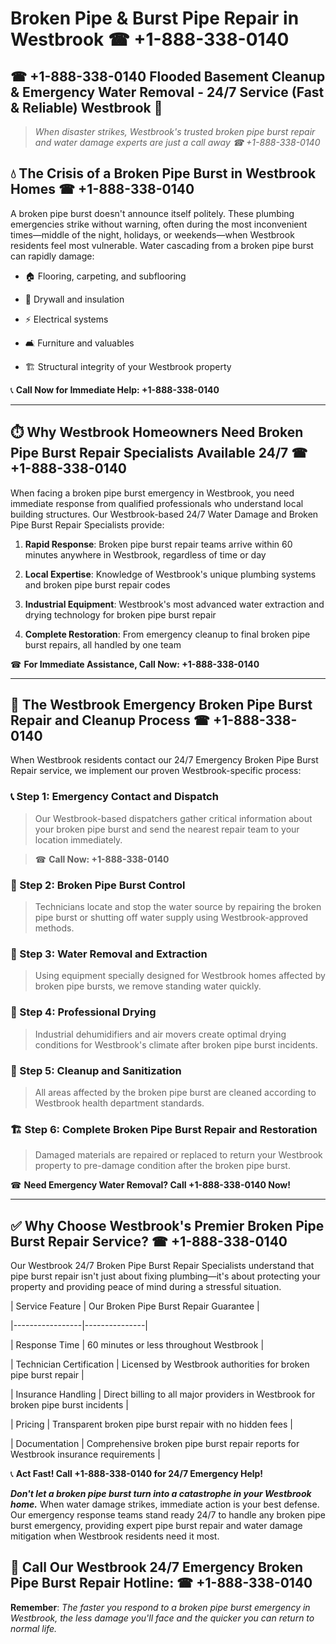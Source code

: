 # Broken Pipe & Burst Pipe Repair in Westbrook ☎ +1-888-338-0140  
## ☎ +1-888-338-0140 Flooded Basement Cleanup & Emergency Water Removal - 24/7 Service (Fast & Reliable) Westbrook 🚨  

> *When disaster strikes, Westbrook's trusted broken pipe burst repair and water damage experts are just a call away ☎ +1-888-338-0140*  

## 💧 The Crisis of a Broken Pipe Burst in Westbrook Homes ☎ +1-888-338-0140  

A broken pipe burst doesn't announce itself politely. These plumbing emergencies strike without warning, often during the most inconvenient times—middle of the night, holidays, or weekends—when Westbrook residents feel most vulnerable. Water cascading from a broken pipe burst can rapidly damage:  

* 🏠 Flooring, carpeting, and subflooring  
* 🧱 Drywall and insulation  
* ⚡ Electrical systems  
* 🛋️ Furniture and valuables  
* 🏗️ Structural integrity of your Westbrook property  

📞 **Call Now for Immediate Help: +1-888-338-0140**  

---  

## ⏱️ Why Westbrook Homeowners Need Broken Pipe Burst Repair Specialists Available 24/7 ☎ +1-888-338-0140  

When facing a broken pipe burst emergency in Westbrook, you need immediate response from qualified professionals who understand local building structures. Our Westbrook-based 24/7 Water Damage and Broken Pipe Burst Repair Specialists provide:  

1. **Rapid Response**: Broken pipe burst repair teams arrive within 60 minutes anywhere in Westbrook, regardless of time or day  
2. **Local Expertise**: Knowledge of Westbrook's unique plumbing systems and broken pipe burst repair codes  
3. **Industrial Equipment**: Westbrook's most advanced water extraction and drying technology for broken pipe burst repair  
4. **Complete Restoration**: From emergency cleanup to final broken pipe burst repairs, all handled by one team  

☎ **For Immediate Assistance, Call Now: +1-888-338-0140**  

---  

## 🔧 The Westbrook Emergency Broken Pipe Burst Repair and Cleanup Process ☎ +1-888-338-0140  

When Westbrook residents contact our 24/7 Emergency Broken Pipe Burst Repair service, we implement our proven Westbrook-specific process:  

### 📞 Step 1: Emergency Contact and Dispatch  
> Our Westbrook-based dispatchers gather critical information about your broken pipe burst and send the nearest repair team to your location immediately.  
> ☎ **Call Now: +1-888-338-0140**  

### 🚿 Step 2: Broken Pipe Burst Control  
> Technicians locate and stop the water source by repairing the broken pipe burst or shutting off water supply using Westbrook-approved methods.  

### 🌊 Step 3: Water Removal and Extraction  
> Using equipment specially designed for Westbrook homes affected by broken pipe bursts, we remove standing water quickly.  

### 💨 Step 4: Professional Drying  
> Industrial dehumidifiers and air movers create optimal drying conditions for Westbrook's climate after broken pipe burst incidents.  

### 🧼 Step 5: Cleanup and Sanitization  
> All areas affected by the broken pipe burst are cleaned according to Westbrook health department standards.  

### 🏗️ Step 6: Complete Broken Pipe Burst Repair and Restoration  
> Damaged materials are repaired or replaced to return your Westbrook property to pre-damage condition after the broken pipe burst.  

☎ **Need Emergency Water Removal? Call +1-888-338-0140 Now!**  

---  

## ✅ Why Choose Westbrook's Premier Broken Pipe Burst Repair Service? ☎ +1-888-338-0140  

Our Westbrook 24/7 Broken Pipe Burst Repair Specialists understand that pipe burst repair isn't just about fixing plumbing—it's about protecting your property and providing peace of mind during a stressful situation.  

| Service Feature | Our Broken Pipe Burst Repair Guarantee |  
|-----------------|---------------|  
| Response Time | 60 minutes or less throughout Westbrook |  
| Technician Certification | Licensed by Westbrook authorities for broken pipe burst repair |  
| Insurance Handling | Direct billing to all major providers in Westbrook for broken pipe burst incidents |  
| Pricing | Transparent broken pipe burst repair with no hidden fees |  
| Documentation | Comprehensive broken pipe burst repair reports for Westbrook insurance requirements |  

📞 **Act Fast! Call +1-888-338-0140 for 24/7 Emergency Help!**  

***Don't let a broken pipe burst turn into a catastrophe in your Westbrook home.*** When water damage strikes, immediate action is your best defense. Our emergency response teams stand ready 24/7 to handle any broken pipe burst emergency, providing expert pipe burst repair and water damage mitigation when Westbrook residents need it most.  

## 📱 Call Our Westbrook 24/7 Emergency Broken Pipe Burst Repair Hotline: ☎ +1-888-338-0140  

**Remember**: *The faster you respond to a broken pipe burst emergency in Westbrook, the less damage you'll face and the quicker you can return to normal life.*